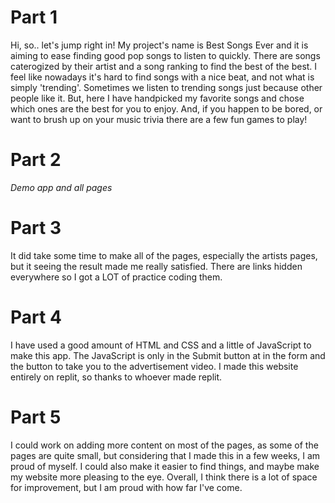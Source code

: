 # Part 1
Hi, so.. let's jump right in! My project's name is Best Songs Ever and it is aiming to ease finding good pop songs to listen to quickly. There are songs caterogized by their artist and a song ranking to find the best of the best. I feel like nowadays it's hard to find songs with a nice beat, and not what is simply 'trending'. Sometimes we listen to trending songs just because other people like it. But, here I have handpicked my favorite songs and chose which ones are the best for you to enjoy. And, if you happen to be bored, or want to brush up on your music trivia there are a few fun games to play! 

# Part 2
*Demo app and all pages*

# Part 3
It did take some time to make all of the pages, especially the artists pages, but it seeing the result made me really satisfied.
There are links hidden everywhere so I got a LOT of practice coding them.

# Part 4
I have used a good amount of HTML and CSS and a little of JavaScript to make this app. The JavaScript is only in the Submit button at in the form and the button to take you to the advertisement video. I made this website entirely on replit, so thanks to whoever made replit. 

# Part 5
I could work on adding more content on most of the pages, as some of the pages are quite small, but considering that I made this in a few weeks, I am proud of myself. I could also make it easier to find things, and maybe make my website more pleasing to the eye. Overall, I think there is a lot of space for improvement, but I am proud with how far I've come.